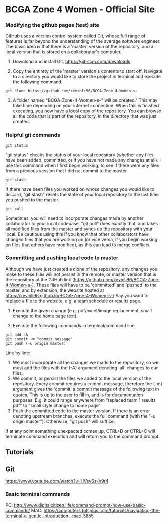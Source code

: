 # BCGA Zone 4 Women - Official Site
### Modifying the github pages (test) site
GitHub uses a version control system called Git, whose full range of features is far beyond the understanding of the average software engineer. The basic idea is that there is a 'master' version of the repository, and a local version that is stored on a collaborator's computer.

1. Download and install Git.
https://git-scm.com/downloads

2. Copy the entirety of the 'master' version's contents to start off. Navigate to a directory you would like to store the project in terminal and execute the following command.

  ```console
  git clone https://github.com/kevinli96/BCGA-Zone-4-Women-s-
  ```

3. A folder named "BCGA-Zone-4-Women-s-" will be created." This may take time depending on your internet connection. When this is finished executing, you now have a local copy of the repository. You can browse all the code that is part of the repository, in the directory that was just created.

### Helpful git commands

```console
git status
```
"git status" checks the status of your local repository (whether any files have been added, committed, or if you have not made any changes at all). I use this command when I first begin working, to see if there were any files from a previous session that I did not commit to the master.

```console
git stash
```

If there have been files you worked on whose changes you would like to discard, "git stash" resets the state of your local repository to the last time you pushed to the master.

```console
git pull
```
Sometimes, you will need to incorporate changes made by another collaborator to your local codebase. "git pull" does exactly that, and takes all modified files from the master and syncs up the repository with your local. Be cautious using this if you know that other collaborators have changed files that you are working on (or vice versa, if you begin working on files that others have modified), as this can lead to merge conflicts.


### Committing and pushing local code to master

Although we have just created a clone of the repository, any changes you make to these files will not persist in the remote, or master version that is the repository at the GitHub link (https://github.com/kevinli96/BCGA-Zone-4-Women-s-). These files will have to be 'committed' and 'pushed' to the master, and by extension, the website hosted at https://kevinli96.github.io/BCGA-Zone-4-Women-s-/
Say you want to replace a file to the website, e.g. a team schedule or results page.

1. Execute the given change (e.g. pdf/excel/image replacement, small change to the home page text).

2. Execute the following commands in terminal/command line

```console
git add -A
git commit -m "commit message"
git push (-u origin master)
```

Line by line:
1. We must incorporate all the changes we made to the repository, so we must add the files with the (-A) argument denoting 'all' changes to our files.
2. We commit, or persist the files we added to the local version of the repository. Every commit requires a commit message, therefore the (-m) argument gives the 'commit' a commit message of the following text in quotes. This is up to the user to fill in, and is for documentation purposes. E.g. it could range anywhere from "replaced team 1 results pdf" to "small style change to home page"
3. Push the committed code to the master version. If there is an error denoting upstream branches, execute the full command (with the "-u origin master"). Otherwise, "git push" will suffice.

If at any point something unexpected comes up, CTRL+D or CTRL+C will terminate command execution and will return you to the command prompt.


## Tutorials
## Git
https://www.youtube.com/watch?v=HVsySz-h9r4

### Basic terminal commands
PC: http://www.digitalcitizen.life/command-prompt-how-use-basic-commands/
MAC: https://computers.tutsplus.com/tutorials/navigating-the-terminal-a-gentle-introduction--mac-3855
